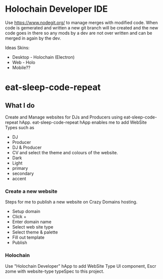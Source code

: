 # Holochain Developer IDE



Use https://www.nodegit.org/ to manage merges with modified code.
When code is gemerated and written a new git branch will be created and the new code goes in there so any mods by a dev are not over written and can be merged in again by the dev.







Ideas
Skins:
- Desktop - Holochain (Electron)
- Web - Holo
- Mobile??







# eat-sleep-code-repeat

## What I do

Create and Manage websites for DJs and Producers using eat-sleep-code-repeat hApp.
eat-sleep-code-repeat hApp enables me to add WebSite Types such as 
- DJ
- Producer
- DJ & Producer
- CV
and select the theme and colours of the website.
- Dark
- Light
- primary
- secondary
- accent

### Create a new website

Steps for me to publish a new website on Crazy Domains hosting.

- Setup domain
- Click +
- Enter domain name
- Select web site type 
- Select theme & palette
- Fill out template
- Publish

### Holochain 

Use "Holochain Developer" hApp to add WebSite Type UI component, Escr zome with website-type typeSpec to this project. 